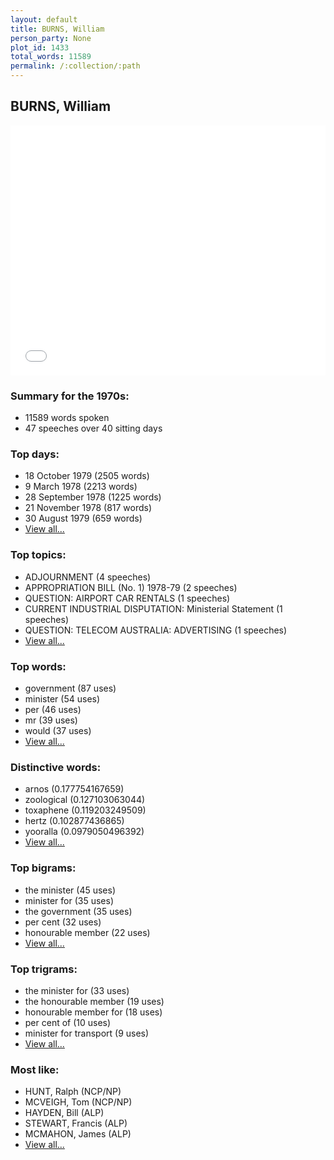```yaml
---
layout: default
title: BURNS, William
person_party: None
plot_id: 1433
total_words: 11589
permalink: /:collection/:path
---
```


## BURNS, William

<iframe width="100%" height="400" frameborder="0" scrolling="no" src="//plot.ly/~wragge/1433.embed"></iframe>


### Summary for the 1970s:

* 11589 words spoken
* 47 speeches over 40 sitting days


### Top days:

* 18 October 1979 (2505 words)
* 9 March 1978 (2213 words)
* 28 September 1978 (1225 words)
* 21 November 1978 (817 words)
* 30 August 1979 (659 words)
* [View all...](days/)


### Top topics:

* ADJOURNMENT (4 speeches)
* APPROPRIATION BILL (No. 1) 1978-79 (2 speeches)
* QUESTION: AIRPORT CAR RENTALS (1 speeches)
* CURRENT INDUSTRIAL DISPUTATION: Ministerial Statement (1 speeches)
* QUESTION: TELECOM AUSTRALIA: ADVERTISING (1 speeches)
* [View all...](topics/)


### Top words:

* government (87 uses)
* minister (54 uses)
* per (46 uses)
* mr (39 uses)
* would (37 uses)
* [View all...](words/)


### Distinctive words:

* arnos (0.177754167659)
* zoological (0.127103063044)
* toxaphene (0.119203249509)
* hertz (0.102877436865)
* yooralla (0.0979050496392)
* [View all...](sig_words/)


### Top bigrams:

* the minister (45 uses)
* minister for (35 uses)
* the government (35 uses)
* per cent (32 uses)
* honourable member (22 uses)
* [View all...](bigrams/)


### Top trigrams:

* the minister for (33 uses)
* the honourable member (19 uses)
* honourable member for (18 uses)
* per cent of (10 uses)
* minister for transport (9 uses)
* [View all...](trigrams/)


### Most like:

* HUNT, Ralph (NCP/NP)
* MCVEIGH, Tom (NCP/NP)
* HAYDEN, Bill (ALP)
* STEWART, Francis (ALP)
* MCMAHON, James (ALP)
* [View all...](similarities/)
